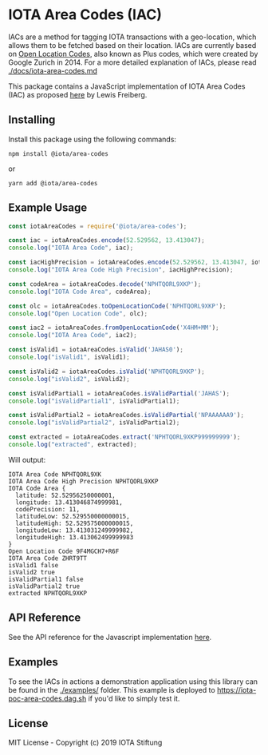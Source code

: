 # IOTA Area Codes (IAC)

IACs are a method for tagging IOTA transactions with a geo-location, which allows them to be fetched based on their location. IACs are currently based on [Open Location Codes](https://en.wikipedia.org/wiki/Open_Location_Code), also known as Plus codes, which were created by Google Zurich in 2014. For a more detailed explanation of IACs, please read [./docs/iota-area-codes.md](./docs/iota-area-codes.md)

This package contains a JavaScript implementation of IOTA Area Codes (IAC) as proposed [here](https://github.com/iota-community/iota-area-codes) by Lewis Freiberg.

## Installing

Install this package using the following commands:

```shell
npm install @iota/area-codes
```

or

```shell
yarn add @iota/area-codes
```

## Example Usage

```js
const iotaAreaCodes = require('@iota/area-codes');

const iac = iotaAreaCodes.encode(52.529562, 13.413047);
console.log("IOTA Area Code", iac);

const iacHighPrecision = iotaAreaCodes.encode(52.529562, 13.413047, iotaAreaCodes.CodePrecision.EXTRA);
console.log("IOTA Area Code High Precision", iacHighPrecision);

const codeArea = iotaAreaCodes.decode('NPHTQORL9XKP');
console.log("IOTA Code Area", codeArea);

const olc = iotaAreaCodes.toOpenLocationCode('NPHTQORL9XKP');
console.log("Open Location Code", olc);

const iac2 = iotaAreaCodes.fromOpenLocationCode('X4HM+MM');
console.log("IOTA Area Code", iac2);

const isValid1 = iotaAreaCodes.isValid('JAHAS0');
console.log("isValid1", isValid1);

const isValid2 = iotaAreaCodes.isValid('NPHTQORL9XKP');
console.log("isValid2", isValid2);

const isValidPartial1 = iotaAreaCodes.isValidPartial('JAHAS');
console.log("isValidPartial1", isValidPartial1);

const isValidPartial2 = iotaAreaCodes.isValidPartial('NPAAAAAA9');
console.log("isValidPartial2", isValidPartial2);

const extracted = iotaAreaCodes.extract('NPHTQORL9XKP999999999');
console.log("extracted", extracted);
```

Will output:

```shell
IOTA Area Code NPHTQORL9XK
IOTA Area Code High Precision NPHTQORL9XKP
IOTA Code Area {
  latitude: 52.52956250000001,
  longitude: 13.413046874999981,
  codePrecision: 11,
  latitudeLow: 52.529550000000015,
  latitudeHigh: 52.529575000000015,
  longitudeLow: 13.413031249999982,
  longitudeHigh: 13.413062499999983
}
Open Location Code 9F4MGCH7+R6F
IOTA Area Code ZHRT9TT
isValid1 false
isValid2 true
isValidPartial1 false
isValidPartial2 true
extracted NPHTQORL9XKP
```

## API Reference

See the API reference for the Javascript implementation [here](./docs/api.md).

## Examples

To see the IACs in actions a demonstration application using this library can be found in the [./examples/](./examples/README.md) folder. This example is deployed to <https://iota-poc-area-codes.dag.sh> if you'd like to simply test it. 

## License 

MIT License - Copyright (c) 2019 IOTA Stiftung



